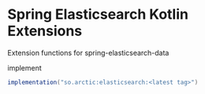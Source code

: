 # Spring Elasticsearch Kotlin Extensions

Extension functions for spring-elasticsearch-data

implement

```gradle
implementation("so.arctic:elasticsearch:<latest tag>")
```